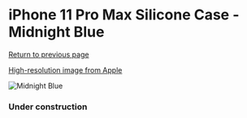 # iPhone 11 Pro Max Silicone Case - Midnight Blue

[Return to previous page](/iphone_11)

[High-resolution image from Apple](https://store.storeimages.cdn-apple.com/8756/as-images.apple.com/is/MWYW2?wid=4500&hei=4500&fmt=png)

<div style="width: 384px"><img src="/everysource/MWYW2.png" alt="Midnight Blue"></div>

### Under construction
